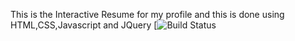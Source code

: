 This is the Interactive Resume for my profile and this is done using HTML,CSS,Javascript and JQuery
[![Build Status](https://himanshudamani.github,io)
